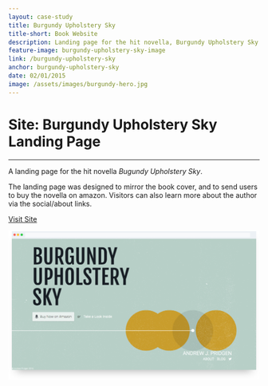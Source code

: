 ```yaml
---
layout: case-study
title: Burgundy Upholstery Sky
title-short: Book Website
description: Landing page for the hit novella, Burgundy Upholstery Sky. Fully responsive and fully awesome. (While you're at it, support your indy author and buy it!)
feature-image: burgundy-upholstery-sky-image
link: /burgundy-upholstery-sky
anchor: burgundy-upholstery-sky
date: 02/01/2015
image: /assets/images/burgundy-hero.jpg
---
```


# Site: Burgundy Upholstery Sky Landing Page
---

A landing page for the hit novella *Bugundy Upholstery Sky*.

The landing page was designed to mirror the book cover, and to send users to buy the novella on amazon. Visitors can also learn more about the author via the social/about links.

<div class="case-button">
  <a href="http://burgundyupholsterysky.com/" target="_blank">
    <div class="learn-button">Visit Site</div>
  </a>
</div>

!["Burgundy Upholstery Sky Hero"](/assets/images/burgundy-hero.png)
